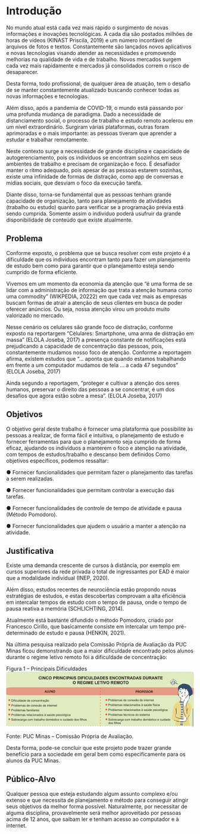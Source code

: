 # Introdução

No mundo atual está cada vez mais rápido o surgimento de novas informações e inovações tecnológicas. A cada dia são postados milhões de horas de vídeos (KINAST Priscila, 2019)  e um número incontável de arquivos de fotos e textos. Constantemente são lançados novos aplicativos e novas tecnologias visando atender as necessidades e promovendo melhorias na qualidade de vida e de trabalho. Novos mercados surgem cada vez mais rapidamente e mercados já consolidados correm o risco de desaparecer. 

Desta forma, todo profissional, de qualquer área de atuação, tem o desafio de se manter constantemente atualizado buscando conhecer todas as novas informações e tecnologias.

Além disso, após a pandemia de COVID-19, o mundo está passando por uma profunda mudança de paradigma. Dado a necessidade de distanciamento social, o processo de trabalho e estudo remoto acelerou em um nível extraordinário. Surgiram várias plataformas, outras foram aprimoradas e o mais importante: as pessoas tiveram que aprender a estudar e trabalhar remotamente.

Neste contexto surge a necessidade de grande disciplina e capacidade de autogerenciamento, pois os indivíduos se encontram sozinhos em seus ambientes de trabalho e precisam de organização e foco. É desafiador manter o ritmo adequado, pois apesar de as pessoas estarem sozinhas, existe uma infinidade de formas de distração, como app de conversas e mídias sociais, que desviam o foco da execução tarefa. 

Diante disso, torna-se fundamental que as pessoas tenham grande capacidade de organização, tanto para planejamento de atividades (trabalho ou estudo) quanto para verificar se a programação prévia está sendo cumprida. Somente assim o indivíduo poderá usufruir da grande disponibilidade de conteúdo que existe atualmente.


## Problema

Conforme exposto, o problema que se busca resolver com este projeto é a dificuldade que os indivíduos encontram tanto para fazer um planejamento de estudo bem como para garantir que o planejamento esteja sendo cumprido de forma eficiente. 

Vivemos em um momento da economia da atenção que “é uma forma de se lidar com a administração de informação que trata a atenção humana como uma commodity” (WIKPEDIA, 20222)  em que cada vez mais as empresas buscam formas de atrair a atenção de seus clientes em busca de poder oferecer anúncios. Ou seja, nossa atenção virou um produto muito valorizado no mercado. 

Nesse cenário os celulares são grande foco de distração, conforme exposto na reportargem “Celulares: Smartphone, uma arma de distração em massa” (ELOLA Joseba, 2017)  a presença constante de notificações está prejudicando a capacidade de concentração das pessoas, pois, constantemente mudamos nosso foco de atenção. Conforme a reportagem afirma, existem estudos que “... aponta que quando estamos trabalhando em frente a um computador mudamos de tela … a cada 47 segundos” (ELOLA Joseba, 2017) 

Ainda segundo a reportagem,  “proteger e cultivar a atenção dos seres humanos, preservar o direito das pessoas a se concentrar, é um dos desafios que agora estão sobre a mesa”. (ELOLA Joseba, 2017) 


## Objetivos

O objetivo geral deste trabalho é fornecer uma plataforma que possibilite às pessoas a realizar, de forma fácil e intuitiva, o planejamento de estudo e fornecer ferramentas para que o planejamento seja cumprido de forma eficaz, ajudando os indivíduos a manterem o foco e atenção na atividade, com tempos de estudos/trabalho e descanso bem definidos Como objetivos específicos, podemos ressaltar:

●	Fornecer funcionalidades que permitam fazer o planejamento das tarefas a serem realizadas.

●	Fornecer funcionalidades que permitam controlar a execução das tarefas.

●	Fornecer funcionalidades de controle de tempo de atividade e pausa (Método Pomodoro).

●	Fornecer funcionalidades que ajudem o usuário a manter a atenção na atividade.



## Justificativa

Existe uma demanda crescente de cursos à distância, por exemplo em cursos superiores da rede privada o total de ingressantes por EAD é maior que a modalidade individual (INEP, 2020).

Além disso, estudos recentes de neurociência estão propondo novas estratégias de estudos, e estas descobertas comprovam a alta eficiência em intercalar tempos de estudo com o tempo de pausa, onde o tempo de pausa reativa a memória (SCHLICHTING, 2014).  

Atualmente está bastante difundido o método Pomodoro, criado por Francesco Cirillo, que basicamente consiste em intercalar um tempo pré-determinado de estudo e pausa (HENKIN, 2021). 

Na última pesquisa realizado pela Comissão Própria de Avaliação da  PUC Minas ficou demonstrando que a maior dificuldade encontrado pelos alunos durante o regime letivo remoto  foi a dificuldade de concentração:

Figura 1 – Principais Dificuldades 
<img src="docs/img/projeto_doc_contexto_tabela1.png" alt="Figura1 - Cinco Principais dificudades">

Fonte: PUC Minas – Comissão Própria de Avaliação. 

Desta forma, pode-se concluir que este projeto pode trazer grande benefício para a sociedade em geral bem como especificamente para os alunos da PUC Minas. 


## Público-Alvo

Qualquer pessoa que esteja estudando algum assunto complexo e/ou extenso e que necessita de planejamento e método para conseguir atingir seus objetivos da melhor forma possível. Naturalmente, por necessitar de alguma disciplina, provavelmente será melhor aproveitado por pessoas acima de 12 anos, que saibam ler e tenham acesso ao computador e à internet.
